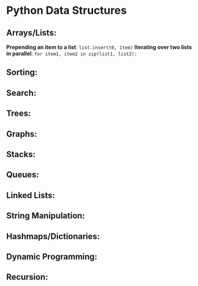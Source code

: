 # Python Data Structures

## Arrays/Lists:

**Prepending an item to a list**: ```list.insert(0, item)``` 
**Iterating over two lists in parallel**: ```for item1, item2 in zip(list1, list2):```

## Sorting:

## Search:

## Trees:

## Graphs:

## Stacks:

## Queues:

## Linked Lists:

## String Manipulation:

## Hashmaps/Dictionaries:

## Dynamic Programming:

## Recursion:

